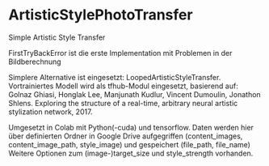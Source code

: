 # ArtisticStylePhotoTransfer
Simple Artistic Style Transfer

FirstTryBackError ist die erste Implementation mit Problemen in der Bildberechnung

Simplere Alternative ist eingesetzt: LoopedArtisticStyleTransfer.
Vortrainiertes Modell wird als tfhub-Modul eingesetzt, basierend auf: Golnaz Ghiasi, Honglak Lee, Manjunath Kudlur, Vincent Dumoulin, Jonathon Shlens. Exploring the structure of a real-time, arbitrary neural artistic stylization network, 2017.

Umgesetzt in Colab mit Python(-cuda) und tensorflow. Daten werden hier über definierten Ordner in Google Drive aufgegriffen (content_images, content_image_path, style_image) und gespeichert (file_path, file_name) Weitere Optionen zum (image-)target_size und style_strength vorhanden.
